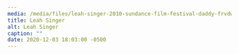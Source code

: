 ```yaml
---
media: /media/files/leah-singer-2010-sundance-film-festival-daddy-frvdwi4jjbbl.jpg
title: Leah Singer
alt: Leah Singer
caption: ""
date: 2020-12-03 18:03:00 -0500
---
```

